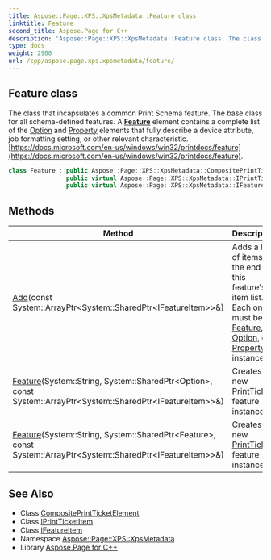 ```yaml
---
title: Aspose::Page::XPS::XpsMetadata::Feature class
linktitle: Feature
second_title: Aspose.Page for C++
description: 'Aspose::Page::XPS::XpsMetadata::Feature class. The class that incapsulates a common Print Schema feature. The base class for all schema-defined features. A Feature element contains a complete list of the Option and Property elements that fully describe a device attribute, job formatting setting, or other relevant characteristic.  in C++.'
type: docs
weight: 2900
url: /cpp/aspose.page.xps.xpsmetadata/feature/
---
```

## Feature class


The class that incapsulates a common Print Schema feature. The base class for all schema-defined features. A **[Feature](./)** element contains a complete list of the [Option](../option/) and [Property](../property/) elements that fully describe a device attribute, job formatting setting, or other relevant characteristic. [https://docs.microsoft.com/en-us/windows/win32/printdocs/feature](https://docs.microsoft.com/en-us/windows/win32/printdocs/feature).

```cpp
class Feature : public Aspose::Page::XPS::XpsMetadata::CompositePrintTicketElement,
                public virtual Aspose::Page::XPS::XpsMetadata::IPrintTicketItem,
                public virtual Aspose::Page::XPS::XpsMetadata::IFeatureItem
```

## Methods

| Method | Description |
| --- | --- |
| [Add](./add/)(const System::ArrayPtr\<System::SharedPtr\<IFeatureItem\>\>\&) | Adds a list of items to the end of this feature's item list. Each one must be a [Feature](./), an [Option](../option/), or a [Property](../property/) instance. |
| [Feature](./feature/)(System::String, System::SharedPtr\<Option\>, const System::ArrayPtr\<System::SharedPtr\<IFeatureItem\>\>\&) | Creates a new [PrintTicket](../printticket/) feature instance. |
| [Feature](./feature/)(System::String, System::SharedPtr\<Feature\>, const System::ArrayPtr\<System::SharedPtr\<IFeatureItem\>\>\&) | Creates a new [PrintTicket](../printticket/) feature instance. |
## See Also

* Class [CompositePrintTicketElement](../compositeprintticketelement/)
* Class [IPrintTicketItem](../iprintticketitem/)
* Class [IFeatureItem](../ifeatureitem/)
* Namespace [Aspose::Page::XPS::XpsMetadata](../)
* Library [Aspose.Page for C++](../../)
